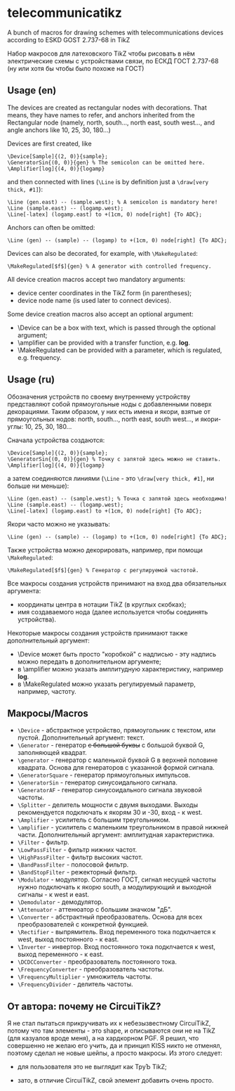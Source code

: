 # telecommunicatikz
A bunch of macros for drawing schemes with telecommunications devices according to ESKD GOST 2.737-68 in TikZ

Набор макросов для латеховского TikZ чтобы рисовать в нём электрические схемы с устройствами связи, по ЕСКД ГОСТ 2.737-68 (ну или хотя бы чтобы было похоже на ГОСТ)

## Usage (en)
  The devices are created as rectangular nodes with decorations. That means, they have names to refer, and anchors
  inherited from the Rectangular node (namely, north, south..., north east, south west..., and angle anchors like 10, 25, 30, 180...)
  
  Devices are first created, like
  ```
  \Device[Sample]{(2, 0)}{sample};
  \GeneratorSin{(0, 0)}{gen} % The semicolon can be omitted here.
  \Amplifier[log]{(4, 0)}{logamp}
  ```
  and then connected with lines (`\Line` is by definition just a `\draw[very thick, #1]`):
  ```
  \Line (gen.east) -- (sample.west); % A semicolon is mandatory here!
  \Line (sample.east) -- (logamp.west);
  \Line[-latex] (logamp.east) to +(1cm, 0) node[right] {To ADC};
  ```
  Anchors can often be omitted:
  ```
  \Line (gen) -- (sample) -- (logamp) to +(1cm, 0) node[right] {To ADC};
  ```
  
  Devices can also be decorated, for example, with `\MakeRegulated`:
  ```
  \MakeRegulated[$f$]{gen} % A generator with controlled frequency.
  ```
  
  All device creation macros accept two mandatory arguments:
  - device center coordinates in the TikZ form (in parentheses);
  - device node name (is used later to connect devices).
  
  Some device creation macros also accept an optional argument:
  - \Device can be a box with text, which is passed through the optional argument;
  - \amplifier can be provided with a transfer function, e.g. **log**.
  - \MakeRegulated can be provided with a parameter, which is regulated, e.g. frequency.
  
## Usage (ru)
  Обозначения устройств по своему внутреннему устройству представляют собой прямоугольные ноды с добавленными поверх
  декорациями. Таким образом, у них есть имена и якори, взятые от прямоугольных нодов: north, south..., north east, south west..., и якори-углы: 10, 25, 30, 180...
  
  Сначала устройства создаются:
  ```
  \Device[Sample]{(2, 0)}{sample};
  \GeneratorSin{(0, 0)}{gen} % Точку с запятой здесь можно не ставить.
  \Amplifier[log]{(4, 0)}{logamp}
  ```
  а затем соединяются линиями (`\Line` - это `\draw[very thick, #1]`, ни больше ни меньше):
  ```
  \Line (gen.east) -- (sample.west); % Точка с запятой здесь необходима!
  \Line (sample.east) -- (logamp.west);
  \Line[-latex] (logamp.east) to +(1cm, 0) node[right] {To ADC};
  ```
  Якори часто можно не указывать:
  ```
  \Line (gen) -- (sample) -- (logamp) to +(1cm, 0) node[right] {To ADC};
  ```
  
  Также устройства можно декорировать, например, при помощи `\MakeRegulated`:
  ```
  \MakeRegulated[$f$]{gen} % Генератор с регулируемой частотой.
  ```
  
  Все макросы создания устройств принимают на вход два обязательных аргумента:
  - координаты центра в нотации TikZ (в круглых скобках);
  - имя создаваемого нода (далее используется чтобы соединять устройства).
  
  Некоторые макросы создания устройств принимают также дополнительный аргумент:
  - \Device может быть просто "коробкой" с надписью - эту надпись можно передать в дополнительном аргументе;
  - в \amplifier можно указать амплитудную характеристику, например **log**.
  - в \MakeRegulated можно указать регулируемый параметр, например, частоту.
## Макросы/Macros
* `\Device` - абстрактное устройство, прямоугольник с текстом, или пустой. Дополнительный аргумент: текст.
* `\Generator` - генератор ~~с большой буквы~~ с большой буквой G, заполняющей квадрат.
* `\generator` - генератор с маленькой буквой G в верхней половине квадрата. Основа для генераторов с указанной формой сигнала.
* `\GeneratorSquare` - генератор прямоугольных импульсов.
* `\GeneratorSin` - генератор синусоидального сигнала.
* `\GeneratorAF` - генератор синусоидального сигнала звуковой частоты.
* `\Splitter` - делитель мощности с двумя выходами. Выходы рекомендуется подключать к якорям 30 и -30, вход - к west.
* `\Amplifier` - усилитель с большим треугольником.
* `\amplifier` - усилитель с маленьким треугольником в правой нижней части. Дополнительный аргумент: амплитудная характеристика.
* `\Filter` - фильтр.
* `\LowPassFilter` - фильтр нижних частот.
* `\HighPassFilter` - фильтр высоких частот.
* `\BandPassFilter` - полосовой фильтр.
* `\BandStopFilter` - режекторный фильтр.
* `\Modulator` - модулятор. Согласно ГОСТ, сигнал несущей частоты нужно подключать к якорю south, а модулирующий и выходной сигналы - к west и east.
* `\Demodulator` - демодулятор.
* `\Attenuator` - аттенюатор с большим значком "дБ".
* `\Converter` - абстрактный преобразователь. Основа для всех преобразователей с конкретной функцией.
* `\Rectifier` - выпрямитель. Вход переменного тока подклчается к west, выход постоянного - к east.
* `\Inverter` - инвертор. Вход постоянного тока подклчается к west, выход переменного - к east.
* `\DCDCConverter` - преобразователь постоянного тока.
* `\FrequencyConverter` - преобразователь частоты.
* `\FrequencyMultiplier` - умножитель частоты.
* `\FrequencyDivider` - делитель частоты.



## От автора: почему не CircuiTikZ?
Я не стал пытаться прикручивать их к небезызвестному CircuiTikZ, потому что там элементы - это shape, и описываются они не на TikZ (для казуалов вроде меня), а на хардкорном PGF. Я решил, что совершенно не желаю его учить, да и принцип KISS никто не отменял, поэтому сделал не новые шейпы, а просто макросы. Из этого следует:

- для пользователя это не выглядит как ТруЪ TikZ;

+ зато, в отличие CircuiTikZ, свой элемент добавить очень просто.
